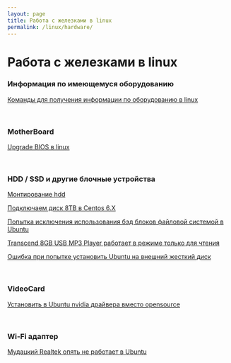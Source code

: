 ```yaml
---
layout: page
title: Работа с железками в linux
permalink: /linux/hardware/
---
```


# Работа с железками в linux


### Информация по имеющемуся оборудованию

[Команды для получения информации по оборудованию в linux](/linux/hardware/info/)


<br/>

### MotherBoard

[Upgrade BIOS в linux](/linux/hardware/motherboard/bios-upgrade/)  


<br/>

### HDD / SSD и другие блочные устройства

[Монтирование hdd](/linux/hardware/hdd/mount-disks/)

[Подключаем диск 8TB в Centos 6.X](/linux/hardware/hdd/seagate/8tb/)

[Попытка исключения использования бэд блоков файловой системой в Ubuntu ](/linux/hardware/hdd/bad-blocks/)

[Transcend 8GB USB MP3 Player работает в режиме только для чтения](/linux/hardware/hdd/transcend-usb-flash-read-only/)

[Ошибка при попытке установить Ubuntu на внешний жесткий диск](/linux/hardware/hdd/partition-may-lead-to-very-poor-performance/)


<br/>

### VideoCard

[Установить в Ubuntu nvidia драйвера вместо opensource](/linux/hardware/videocard/ubuntu/drivers/nvidia/)


<br/>

### Wi-Fi адаптер

[Мудацкий Realtek опять не работает в Ubuntu](/linux/hardware/wi-fi/ubuntu/realtek/)
